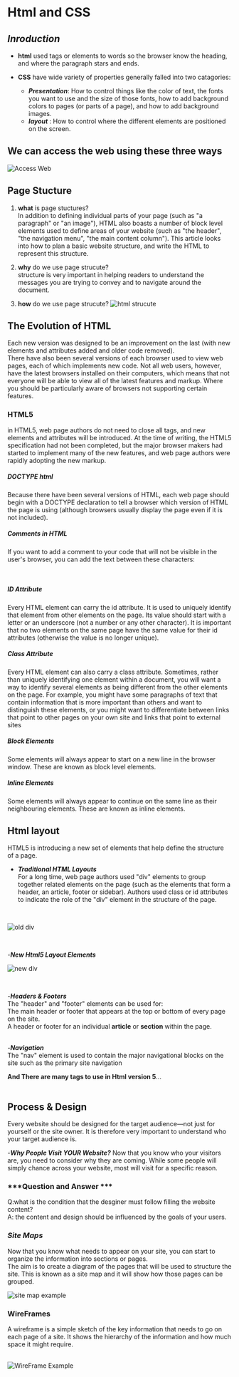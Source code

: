 # Html and CSS
 ## ***Inroduction***
  - **html** used tags or elements to words so the browser know the heading, and where the paragraph stars and ends.  
   
    
 - **CSS** have wide variety of properties generally falled into two catagories:  
   - ***Presentation***: How to control
things like the color of text, the
fonts you want to use and the
size of those fonts, how to add
background colors to pages (or
parts of a page), and how to add
background images.  
   - ***layout*** : How to control where
the different elements are
positioned on the screen.

## **We can access the web using these three ways**
![Access Web](MD.png)

## **Page Stucture**
1. **what** is page stuctures?  
In addition to defining individual parts of your page (such as "a paragraph" or "an image"), HTML also boasts a number of block level elements used to define areas of your website (such as "the header", "the navigation menu", "the main content column"). This article looks into how to plan a basic website structure, and write the HTML to represent this structure.


2. **why** do we use page strucute?  
structure is very important in helping
readers to understand the messages you are trying to convey
and to navigate around the document.
3. **how** do we use page strucute?
![html strucute](https://csveda.com/wp-content/uploads/2020/02/HTML_Structure.png) 


## **The Evolution of HTML**
Each new version was designed
to be an improvement on the
last (with new elements and
attributes added and older code
removed).   
There have also been several
versions of each browser used to
view web pages, each of which
implements new code. Not all
web users, however, have the
latest browsers installed on
their computers, which means
that not everyone will be able to
view all of the latest features and
markup.
Where you should be
particularly aware of browsers
not supporting certain features.  
###  **HTML5**
in HTML5, web page authors do
not need to close all tags, and
new elements and attributes will
be introduced. At the time of
writing, the HTML5 specification
had not been completed, but
the major browser makers had
started to implement many of
the new features, and web page
authors were rapidly adopting
the new markup. 
 
##### ***DOCTYPE html***  
Because there have been
several versions of HTML, each
web page should begin with a
DOCTYPE declaration to tell a
browser which version of HTML
the page is using (although
browsers usually display the
page even if it is not included).  

##### ***Comments in HTML***  
If you want to add a comment
to your code that will not be
visible in the user's browser, you
can add the text between these
characters:
   
&nbsp;  

##### ***ID Attribute***  
Every HTML element can carry
the id attribute. It is used to
uniquely identify that element
from other elements on the
page. Its value should start with
a letter or an underscore (not a
number or any other character).
It is important that no two
elements on the same page
have the same value for their id
attributes (otherwise the value is
no longer unique).  
##### ***Class Attribute***
Every HTML element can
also carry a class attribute.
Sometimes, rather than uniquely
identifying one element within
a document, you will want a
way to identify several elements
as being different from the
other elements on the page.
For example, you might have
some paragraphs of text that
contain information that is more
important than others and want
to distinguish these elements, or
you might want to differentiate
between links that point to other
pages on your own site and links
that point to external sites
##### ***Block Elements***
Some elements will always
appear to start on a new line in
the browser window. These are
known as block level elements.    

##### ***Inline Elements***  
Some elements will always
appear to continue on the
same line as their neighbouring
elements. These are known as
inline elements. 



## **Html layout**  
HTML5 is introducing a new set of
elements that help define the structure of
a page.  
- ***Traditional HTML Layouts***  
For a long time, web page authors used "div" elements to group
together related elements on the page (such as the elements that form a
header, an article, footer or sidebar). Authors used class or id attributes
to indicate the role of the "div" element in the structure of the page. 

&nbsp;

![old div](div.png)

&nbsp;

-***New Html5 Layout Elements*** 
&nbsp;


![new div](divv.png)

&nbsp;


-***Headers & Footers***  
The "header" and "footer"
elements can be used for:  
The main header or footer
that appears at the top or
bottom of every page on the
site.  
A header or footer for an
individual **article** or
**section** within the page.      
&nbsp;

-***Navigation***  
The "nav" element is used to
contain the major navigational
blocks on the site such as the
primary site navigation

**And There are many tags to use in Html version 5**...  
&nbsp;

## **Process & Design**
Every website should be designed for the
target audience—not just for yourself or the
site owner. It is therefore very important to
understand who your target audience is. 
&nbsp;

-***Why People Visit YOUR Website?***
Now that you know who your visitors are, you
need to consider why they are coming. While
some people will simply chance across your
website, most will visit for a specific reason.
&nbsp;
&nbsp;
###  ***Question and Answer ***
Q:what is the condition that the desginer must follow filling the website content?  
A: the content and design should be influenced by the goals of your users.
&nbsp;

### ***Site Maps***  
Now that you know what needs to appear
on your site, you can start to organize the
information into sections or pages.  
The aim is to create a diagram
of the pages that will be used
to structure the site. This is
known as a site map and it will
show how those pages can be
grouped.

![site map example](site-map.png)
&nbsp;

### **WireFrames**
A wireframe is a simple sketch of the key
information that needs to go on each page of a
site. It shows the hierarchy of the information
and how much space it might require.  
&nbsp;


![WireFrame Example](wirefframe.png)
